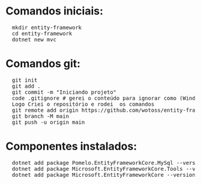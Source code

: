 # Comandos iniciais:
<pre>
  mkdir entity-framework
  cd entity-framework
  dotnet new mvc
</pre>

# Comandos git:
<pre>
  git init
  git add .
  git commit -m "Iniciando projeto"
  code .gitignore # gerei o conteúdo para ignorar como (Windows, Linux, Mac, DotnetCore, VisualStudioCore) no link: https://www.toptal.com/developers/gitignore
  Logo Criei o repositório e rodei  os comandos
  git remote add origin https://github.com/wotoss/entity-framework.git
  git branch -M main
  git push -u origin main
</pre>

# Componentes instalados:
<pre>
  dotnet add package Pomelo.EntityFrameworkCore.MySql --version 5.0.
  dotnet add package Microsoft.EntityFrameworkCore.Tools --version 5.0.8
  dotnet add package Microsoft.EntityFrameworkCore --version 5.0.8
</pre>